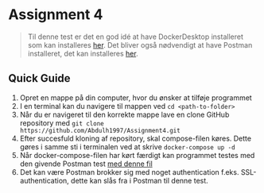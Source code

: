 # Assignment 4

> Til denne test er det en god idé at have DockerDesktop installeret som kan installeres [her](https://www.docker.com/products/docker-desktop/). Det bliver også nødvendigt at have Postman installeret, det kan installeres [her](https://www.postman.com/downloads/).
## Quick Guide

1. Opret en mappe på din computer, hvor du ønsker at tilføje programmet
2. I en terminal kan du navigere til mappen ved `cd <path-to-folder>`
3. Når du er navigeret til den korrekte mappe lave en clone GitHub repository med `git clone https://github.com/Abdulh1997/Assignment4.git`
4. Efter succesfuld kloning af repository, skal compose-filen køres. Dette gøres i samme sti i terminalen ved at skrive `docker-compose up -d`
5. Når docker-compose-filen har kørt færdigt kan programmet testes med den givende Postman test [med denne fil](https://github.com/bvda/sw4bed-01/blob/main/assignments/assignment4/SW4BED-01%20Handin%204.postman_collection.json)
6. Det kan være Postman brokker sig med noget authentication f.eks. SSL-authentication, dette kan slås fra i Postman til denne test.
